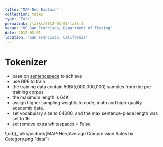 ```yaml
---
title: "MAP-Neo Explain"
collection: talks
type: "Talk"
permalink: /talks/2012-03-01-talk-1
venue: "UC San Francisco, Department of Testing"
date: 2012-03-01
location: "San Francisco, California"
---
```

# Tokenizer

* base on [sentencepece](https://github.com/google/sentencepiece) to achieve
* use BPE to train
* the training data contain 50B(5,000,000,000) samples from the pre-training corpus
* the maximum length is 64K
* assign higher sampling weights to code, math and high-quality academic data.
* set vocabulary size to 64000, and the max sentence-piece length was set to 16
* set remove extra whitespaces = False

![dd](_talks/picture/[MAP-Neo]Average Compression Rates by Category.png "data")


